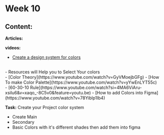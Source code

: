# Week 10

## Content:

 **Articles:**


 **videos:**
- [Create a design system for colors](https://www.youtube.com/watch?v=_vL7XQcUAqY&list=PL3D6gNbm5p0kXdPRvPhe5YsRklOPWd5ib&index=4)
<br>
- Resources will Help you to Select Your colors
<br>
- [Color Theory](https://www.youtube.com/watch?v=GyVMoejbGFg)
- [How To make Color Palette](https://www.youtube.com/watch?v=yYwEnLYT55c) 
- [60-30-10 Rule](https://www.youtube.com/watch?si=4MA6ViAru-xsilu6&v=xaqo_-8C5v0&feature=youtu.be) 
- [How to add Colors into Figma](https://www.youtube.com/watch?v=78Yiblp1Ib4) 

 **Task:**
 Create your Project color system 
 - Create Main
 - Secondary
 - Basic Colors
 with it's different shades then add them into figma

